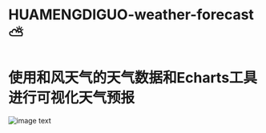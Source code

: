 # HUAMENGDIGUO-weather-forecast ⛅

# 使用和风天气的天气数据和Echarts工具进行可视化天气预报
![image text](https://cdn.rawgit.com/HUAMENGDIGUO/HUAMENGDIGUO-weather-forecast/ea1806fb/sample/weatherForecast.png)
